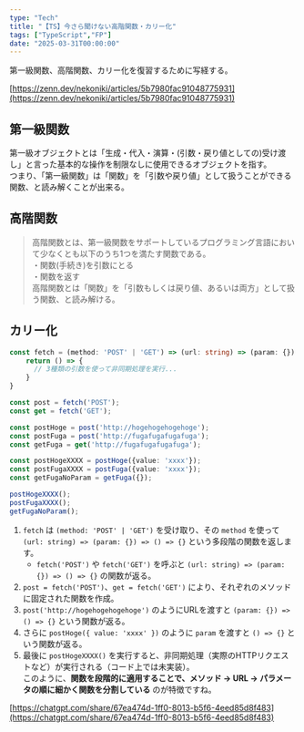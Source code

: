```yaml
---
type: "Tech"
title: "【TS】今さら聞けない高階関数・カリー化"
tags: ["TypeScript","FP"]
date: "2025-03-31T00:00:00"
---
```



第一級関数、高階関数、カリー化を復習するために写経する。  

[https://zenn.dev/nekoniki/articles/5b7980fac91048775931](https://zenn.dev/nekoniki/articles/5b7980fac91048775931)  

## 第一級関数
第一級オブジェクトとは「生成・代入・演算・(引数・戻り値としての)受け渡し」と言った基本的な操作を制限なしに使用できるオブジェクトを指す。  
つまり、「第一級関数」は「関数」を「引数や戻り値」として扱うことができる関数、と読み解くことが出来る。  

## 高階関数
> 高階関数とは、第一級関数をサポートしているプログラミング言語において少なくとも以下のうち1つを満たす関数である。  
> ・関数(手続き)を引数にとる  
> ・関数を返す  
高階関数とは「関数」を「引数もしくは戻り値、あるいは両方」として扱う関数、と読み解ける。  

## カリー化
``` typescript
const fetch = (method: 'POST' | 'GET') => (url: string) => (param: {}) => {
    return () => {
      // 3種類の引数を使って非同期処理を実行...
    }
}

const post = fetch('POST');
const get = fetch('GET');

const postHoge = post('http://hogehogehogehoge');
const postFuga = post('http://fugafugafugafuga');
const getFuga = get('http://fugafugafugafuga');

const postHogeXXXX = postHoge({value: 'xxxx'});
const postFugaXXXX = postFuga({value: 'xxxx'});
const getFugaNoParam = getFuga({});

postHogeXXXX();
postFugaXXXX();
getFugaNoParam();
```

1. `fetch` は `(method: 'POST' | 'GET')` を受け取り、その `method` を使って `(url: string) => (param: {}) => () => {}` という多段階の関数を返します。  
   - `fetch('POST')` や `fetch('GET')` を呼ぶと `(url: string) => (param: {}) => () => {}` の関数が返る。  
2. `post = fetch('POST')`、`get = fetch('GET')` により、それぞれのメソッドに固定された関数を作成。  
3. `post('http://hogehogehogehoge')` のようにURLを渡すと `(param: {}) => () => {}` という関数が返る。  
4. さらに `postHoge({ value: 'xxxx' })` のように `param` を渡すと `() => {}` という関数が返る。  
5. 最後に `postHogeXXXX()` を実行すると、非同期処理（実際のHTTPリクエストなど）が実行される（コード上では未実装）。  
このように、**関数を段階的に適用することで、メソッド → URL → パラメータの順に細かく関数を分割している** のが特徴ですね。  

[https://chatgpt.com/share/67ea474d-1ff0-8013-b5f6-4eed85d8f483](https://chatgpt.com/share/67ea474d-1ff0-8013-b5f6-4eed85d8f483)  
